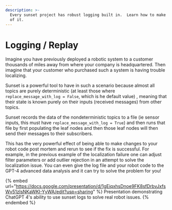 ```yaml
---
description: >-
  Every sunset project has robust logging built in.  Learn how to make the best
  of it.
---
```


# Logging / Replay

Imagine you have previously deployed a robotic system to a customer thousands of miles away from where your company is headquartered.  Then imagine that your customer who purchased such a system is having trouble localizing.

Sunset is a powerful tool to have in such a scenario because almost all topics are purely deterministic (at least those where `replace_message_with_log = False`, which is he default value) , meaning that their state  is known purely on their inputs (received messages) from other topics. &#x20;

Sunset records the data of the nondeterministic topics to a file (ie sensor inputs, this must have `replace_message_with_log = True`) and then runs that file by first populating the leaf nodes and then those leaf nodes will then send their messages to their subscribers. &#x20;

This has the very powerful effect of being able to make changes to your robot code post mortem and rerun to see if the fix is successful.  For example, in the previous example of the localization failure one can adjust filter parameters or add outlier rejection in an attempt to solve the localization issue.  You can even give the log file and your robot code to the GPT-4 advanced data analysis and it can try to solve the problem for you!

{% embed url="https://docs.google.com/presentation/d/1gEiqxhsDnoe9FK8sfDrbvJxfsWv51zIsNKaWKI-YyWA/edit?usp=sharing" %}
Presentation demonstrating ChatGPT 4's ability to use sunset logs to solve real robot issues.&#x20;
{% endembed %}
